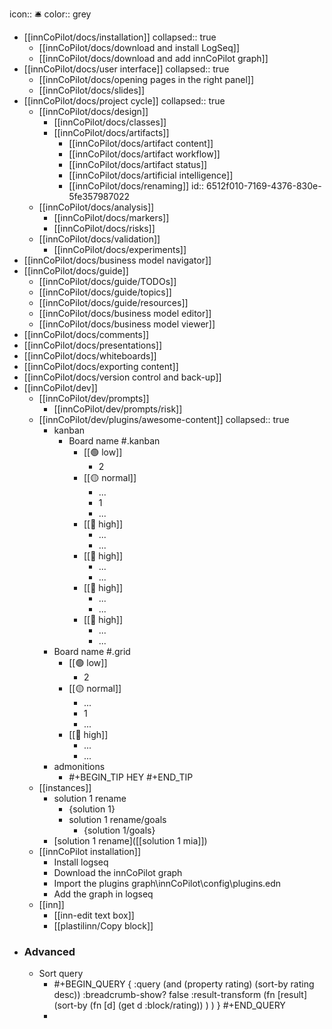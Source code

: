 icon:: 🛎️
color:: grey

- [[innCoPilot/docs/installation]]
  collapsed:: true
	- [[innCoPilot/docs/download and install LogSeq]]
	- [[innCoPilot/docs/download and add innCoPilot graph]]
- [[innCoPilot/docs/user interface]]
  collapsed:: true
	- [[innCoPilot/docs/opening pages in the right panel]]
	- [[innCoPilot/docs/slides]]
- [[innCoPilot/docs/project cycle]]
  collapsed:: true
	- [[innCoPilot/docs/design]]
		- [[innCoPilot/docs/classes]]
		- [[innCoPilot/docs/artifacts]]
			- [[innCoPilot/docs/artifact content]]
			- [[innCoPilot/docs/artifact workflow]]
			- [[innCoPilot/docs/artifact status]]
			- [[innCoPilot/docs/artificial intelligence]]
			- [[innCoPilot/docs/renaming]]
			  id:: 6512f010-7169-4376-830e-5fe357987022
	- [[innCoPilot/docs/analysis]]
		- [[innCoPilot/docs/markers]]
		- [[innCoPilot/docs/risks]]
	- [[innCoPilot/docs/validation]]
		- [[innCoPilot/docs/experiments]]
- [[innCoPilot/docs/business model navigator]]
- [[innCoPilot/docs/guide]]
	- [[innCoPilot/docs/guide/TODOs]]
	- [[innCoPilot/docs/guide/topics]]
	- [[innCoPilot/docs/guide/resources]]
	- [[innCoPilot/docs/business model editor]]
	- [[innCoPilot/docs/business model viewer]]
- [[innCoPilot/docs/comments]]
- [[innCoPilot/docs/presentations]]
- [[innCoPilot/docs/whiteboards]]
- [[innCoPilot/docs/exporting content]]
- [[innCoPilot/docs/version control and back-up]]
- [[innCoPilot/dev]]
	- [[innCoPilot/dev/prompts]]
		- [[innCoPilot/dev/prompts/risk]]
	- [[innCoPilot/dev/plugins/awesome-content]]
	  collapsed:: true
		- kanban
			- Board name #.kanban
				- [[🟢 low]]
					- 2
				- [[🟡 normal]]
					- ...
					- 1
					- ...
				- [[🔴 high]]
					- ...
					- ...
				- [[🔴 high]]
					- ...
					- ...
				- [[🔴 high]]
					- ...
					- ...
				- [[🔴 high]]
					- ...
					- ...
		- Board name #.grid
			- [[🟢 low]]
				- 2
			- [[🟡 normal]]
				- ...
				- 1
				- ...
			- [[🔴 high]]
				- ...
				- ...
		- admonitions
			- #+BEGIN_TIP
			  HEY
			  #+END_TIP
	- [[instances]]
		- solution 1 rename
			- {solution 1}
			- solution 1 rename/goals
				- {solution 1/goals}
		- [solution 1 rename]([[solution 1 mia]])
	- [[innCoPilot installation]]
		- Install logseq
		- Download the innCoPilot graph
		- Import the plugins graph\innCoPilot\config\plugins.edn
		- Add the graph in logseq
	- [[inn]]
		- [[inn-edit text box]]
		- [[plastilinn/Copy block]]
- ### Advanced
	- Sort query
		- #+BEGIN_QUERY
		  { :query (and (property rating) (sort-by rating desc))
		  :breadcrumb-show? false
		  :result-transform (fn [result] 
		    (sort-by 
		      (fn [d] (get d :block/rating))
		    ) 
		  )
		  }
		  #+END_QUERY
		-